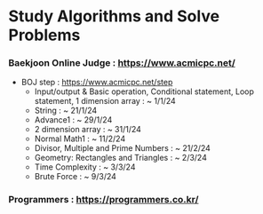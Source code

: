 # Study Algorithms and Solve Problems 

### Baekjoon Online Judge : https://www.acmicpc.net/
  - BOJ step : https://www.acmicpc.net/step
    - Input/output & Basic operation, Conditional statement, Loop statement, 1 dimension array : ~ 1/1/24 
	- String : ~ 21/1/24
	- Advance1 : ~ 29/1/24
	- 2 dimension array : ~ 31/1/24
	- Normal Math1 : ~ 11/2/24
	- Divisor, Multiple and Prime Numbers : ~ 21/2/24
	- Geometry: Rectangles and Triangles : ~ 2/3/24
	- Time Complexity : ~ 3/3/24
	- Brute Force : ~ 9/3/24

### Programmers : https://programmers.co.kr/
